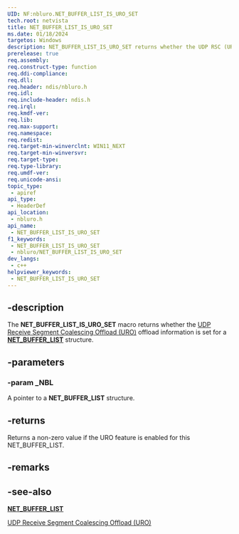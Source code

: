 ```yaml
---
UID: NF:nbluro.NET_BUFFER_LIST_IS_URO_SET
tech.root: netvista
title: NET_BUFFER_LIST_IS_URO_SET
ms.date: 01/18/2024
targetos: Windows
description: NET_BUFFER_LIST_IS_URO_SET returns whether the UDP RSC (URO) offload information is set for a NET_BUFFER_LIST structure.
prerelease: true
req.assembly: 
req.construct-type: function
req.ddi-compliance: 
req.dll: 
req.header: ndis/nbluro.h
req.idl: 
req.include-header: ndis.h
req.irql: 
req.kmdf-ver: 
req.lib: 
req.max-support: 
req.namespace: 
req.redist: 
req.target-min-winverclnt: WIN11_NEXT
req.target-min-winversvr: 
req.target-type: 
req.type-library: 
req.umdf-ver: 
req.unicode-ansi: 
topic_type:
 - apiref
api_type:
 - HeaderDef
api_location:
 - nbluro.h
api_name:
 - NET_BUFFER_LIST_IS_URO_SET
f1_keywords:
 - NET_BUFFER_LIST_IS_URO_SET
 - nbluro/NET_BUFFER_LIST_IS_URO_SET
dev_langs:
 - c++
helpviewer_keywords:
 - NET_BUFFER_LIST_IS_URO_SET
---
```


## -description

The **NET_BUFFER_LIST_IS_URO_SET** macro returns whether the [UDP Receive Segment Coalescing Offload (URO)](/windows-hardware/drivers/network/udp-rsc-offload) offload information is set for a [**NET_BUFFER_LIST**](../nbl/ns-nbl-net_buffer_list.md) structure.

## -parameters

### -param _NBL

A pointer to a **NET_BUFFER_LIST** structure.

## -returns

Returns a non-zero value if the URO feature is enabled for this NET_BUFFER_LIST.


## -remarks

## -see-also

[**NET_BUFFER_LIST**](../nbl/ns-nbl-net_buffer_list.md)

[UDP Receive Segment Coalescing Offload (URO)](/windows-hardware/drivers/network/udp-rsc-offload)
